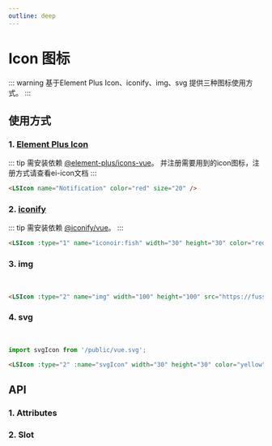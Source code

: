 ```yaml
---
outline: deep
---
```


# Icon 图标

::: warning 基于Element Plus Icon、iconify、img、svg 提供三种图标使用方式。
:::

## 使用方式

### 1. [Element Plus Icon](https://element-plus.org/zh-CN/component/icon.html)

::: tip 需安装依赖 [@element-plus/icons-vue](https://element-plus.org/zh-CN/component/icon.html)。
并注册需要用到的icon图标，注册方式请查看ei-icon文档
:::
<LSIcon name="Notification" color="red" size="20" />

```html
<LSIcon name="Notification" color="red" size="20" />
```

### 2. [iconify](https://icon-sets.iconify.design/?category=General)

::: tip 需安装依赖 [@iconify/vue](https://www.npmjs.com/package/@iconify/vue)。
:::
<LSIcon :type="1" name="iconoir:fish" width="30" height="30" color="red" />

```html
<LSIcon :type="1" name="iconoir:fish" width="30" height="30" color="red" />
```

### 3. img

<br />

<LSIcon :type="2" name="img" width="100" height="100" src="https://fuss10.elemecdn.com/e/5d/4a731a90594a4af544c0c25941171jpeg.jpeg" />

```html
<LSIcon :type="2" name="img" width="100" height="100" src="https://fuss10.elemecdn.com/e/5d/4a731a90594a4af544c0c25941171jpeg.jpeg" />
```

### 4. svg

<br />

<LSIcon :type="2" :name="svgIcon" width="30" height="30" color="yellow" />

```ts
import svgIcon from '/public/vue.svg';
```

```html
<LSIcon :type="2" :name="svgIcon" width="30" height="30" color="yellow" />
```

## API

### 1. Attributes

<ApiIntro :tableColumn="tableColumn" :tableData="tableData" />

### 2. Slot

<ApiIntro :tableColumn="tableSlotColumn" :tableData="tableData2" />

<script setup>
import svgIcon from '/public/vue.svg';
import { ref } from 'vue';
import { tableColumn, tableSlotColumn } from '../constant'

const tableData = ref([
  {
    name: 'type',
    desc: '图标类型， 默认el-icon，1：iconify，2：img',
    type: 'string / number',
    value: '-'
  },
  {
    name: 'name',
    desc: '图标名称',
    type: 'string / object',
    value: '-'
  },
  {
    name: 'color',
    desc: '图标颜色',
    type: 'string',
    value: '-'
  },
  {
    name: 'width',
    desc: '图标宽度，适用于iconify和svg',
    type: 'string / number',
    value: 16
  },
  {
    name: 'height',
    desc: '图标高度，适用于iconify和svg',
    type: 'string / number',
    value: 16
  },
  {
    name: 'size',
    desc: '图标大小，适用于el-icon',
    type: 'string / number',
    value: 16
  },
  {
    name: 'src',
    desc: 'img图片地址，type为2的时候使用',
    type: 'string',
    value: '-'
  }
])

const tableData2 = ref([
  {
    name: 'default',
    desc: '添加默认插槽',
  }
])
</script>
